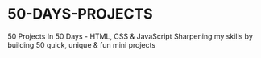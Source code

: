 # 50-DAYS-PROJECTS
50 Projects In 50 Days - HTML, CSS &amp; JavaScript Sharpening my skills by building 50 quick, unique &amp; fun mini projects
